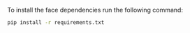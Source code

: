 To install the face dependencies run the following command:
```bash
pip install -r requirements.txt 
```